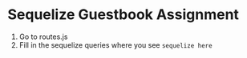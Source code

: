 # Sequelize Guestbook Assignment

1. Go to routes.js
2. Fill in the sequelize queries where you see ```sequelize here```